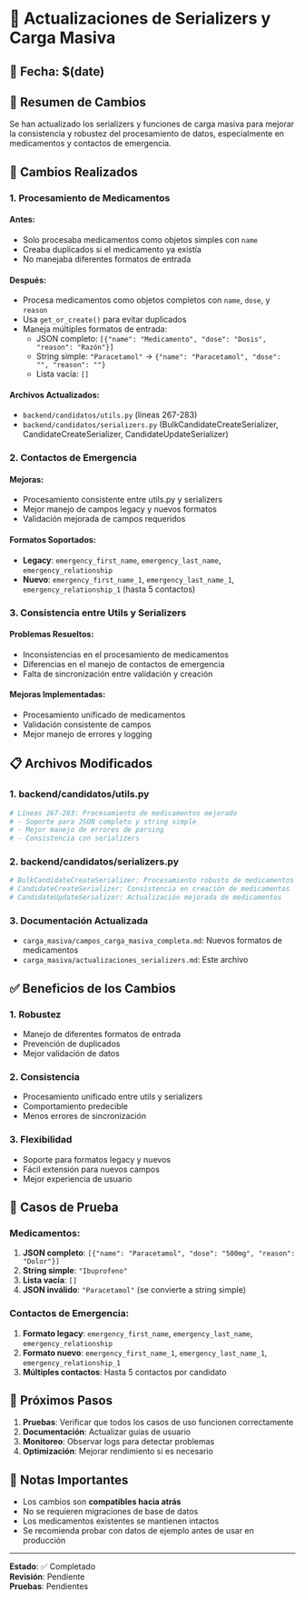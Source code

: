 # 🔄 Actualizaciones de Serializers y Carga Masiva

## 📅 Fecha: $(date)

## 🎯 **Resumen de Cambios**

Se han actualizado los serializers y funciones de carga masiva para mejorar la consistencia y robustez del procesamiento de datos, especialmente en medicamentos y contactos de emergencia.

## 🔧 **Cambios Realizados**

### **1. Procesamiento de Medicamentos**

#### **Antes:**
- Solo procesaba medicamentos como objetos simples con `name`
- Creaba duplicados si el medicamento ya existía
- No manejaba diferentes formatos de entrada

#### **Después:**
- Procesa medicamentos como objetos completos con `name`, `dose`, y `reason`
- Usa `get_or_create()` para evitar duplicados
- Maneja múltiples formatos de entrada:
  - JSON completo: `[{"name": "Medicamento", "dose": "Dosis", "reason": "Razón"}]`
  - String simple: `"Paracetamol"` → `{"name": "Paracetamol", "dose": "", "reason": ""}`
  - Lista vacía: `[]`

#### **Archivos Actualizados:**
- `backend/candidatos/utils.py` (líneas 267-283)
- `backend/candidatos/serializers.py` (BulkCandidateCreateSerializer, CandidateCreateSerializer, CandidateUpdateSerializer)

### **2. Contactos de Emergencia**

#### **Mejoras:**
- Procesamiento consistente entre utils.py y serializers
- Mejor manejo de campos legacy y nuevos formatos
- Validación mejorada de campos requeridos

#### **Formatos Soportados:**
- **Legacy**: `emergency_first_name`, `emergency_last_name`, `emergency_relationship`
- **Nuevo**: `emergency_first_name_1`, `emergency_last_name_1`, `emergency_relationship_1` (hasta 5 contactos)

### **3. Consistencia entre Utils y Serializers**

#### **Problemas Resueltos:**
- Inconsistencias en el procesamiento de medicamentos
- Diferencias en el manejo de contactos de emergencia
- Falta de sincronización entre validación y creación

#### **Mejoras Implementadas:**
- Procesamiento unificado de medicamentos
- Validación consistente de campos
- Mejor manejo de errores y logging

## 📋 **Archivos Modificados**

### **1. backend/candidatos/utils.py**
```python
# Líneas 267-283: Procesamiento de medicamentos mejorado
# - Soporte para JSON completo y string simple
# - Mejor manejo de errores de parsing
# - Consistencia con serializers
```

### **2. backend/candidatos/serializers.py**
```python
# BulkCandidateCreateSerializer: Procesamiento robusto de medicamentos
# CandidateCreateSerializer: Consistencia en creación de medicamentos
# CandidateUpdateSerializer: Actualización mejorada de medicamentos
```

### **3. Documentación Actualizada**
- `carga_masiva/campos_carga_masiva_completa.md`: Nuevos formatos de medicamentos
- `carga_masiva/actualizaciones_serializers.md`: Este archivo

## ✅ **Beneficios de los Cambios**

### **1. Robustez**
- Manejo de diferentes formatos de entrada
- Prevención de duplicados
- Mejor validación de datos

### **2. Consistencia**
- Procesamiento unificado entre utils y serializers
- Comportamiento predecible
- Menos errores de sincronización

### **3. Flexibilidad**
- Soporte para formatos legacy y nuevos
- Fácil extensión para nuevos campos
- Mejor experiencia de usuario

## 🧪 **Casos de Prueba**

### **Medicamentos:**
1. **JSON completo**: `[{"name": "Paracetamol", "dose": "500mg", "reason": "Dolor"}]`
2. **String simple**: `"Ibuprofeno"`
3. **Lista vacía**: `[]`
4. **JSON inválido**: `"Paracetamol"` (se convierte a string simple)

### **Contactos de Emergencia:**
1. **Formato legacy**: `emergency_first_name`, `emergency_last_name`, `emergency_relationship`
2. **Formato nuevo**: `emergency_first_name_1`, `emergency_last_name_1`, `emergency_relationship_1`
3. **Múltiples contactos**: Hasta 5 contactos por candidato

## 🚀 **Próximos Pasos**

1. **Pruebas**: Verificar que todos los casos de uso funcionen correctamente
2. **Documentación**: Actualizar guías de usuario
3. **Monitoreo**: Observar logs para detectar problemas
4. **Optimización**: Mejorar rendimiento si es necesario

## 📝 **Notas Importantes**

- Los cambios son **compatibles hacia atrás**
- No se requieren migraciones de base de datos
- Los medicamentos existentes se mantienen intactos
- Se recomienda probar con datos de ejemplo antes de usar en producción

---

**Estado**: ✅ Completado  
**Revisión**: Pendiente  
**Pruebas**: Pendientes
